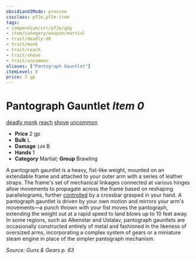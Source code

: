 ```yaml
---
obsidianUIMode: preview
cssclass: pf2e,pf2e-item
tags:
- compendium/src/pf2e/g&g
- item/category/weapon/martial
- trait/deadly-d6
- trait/monk
- trait/reach
- trait/shove
- trait/uncommon
aliases: ["Pantograph Gauntlet"]
itemLevel: 0
price: 2 gp
---
```

# Pantograph Gauntlet *Item 0*  
[deadly <d6>](../../../rules/traits/deadly.md)  [monk](../../../rules/traits/monk.md)  [reach](../../../rules/traits/reach.md)  [shove](../../../rules/traits/shove.md)  [uncommon](../../../rules/traits/uncommon.md)  

- **Price** 2 gp
- **Bulk** L
- **Damage** `1d4` B
- **Hands** 1
- **Category** Martial; **Group** Brawling 

A pantograph gauntlet is a heavy, fist-like weight, mounted on an extendable frame and attached to your outer arm with a series of leather straps. The frame's set of mechanical linkages connected at various hinges allow movements to propagate across the frame based on reshaping parallelograms, further [controlled](../../../rules/conditions.md#Controlled) by a crossbar grasped in your hand. A pantograph gauntlet is driven by your own motion and mirrors your arm's movements—a punch thrown with your fist moves the pantograph, extending the weight out at a rapid speed to land blows up to 10 feet away. In some regions, such as Alkenstar and Ustalav, pantograph gauntlets are occasionally constructed entirely of metal and fashioned in the likeness of oversized arms, incorporating a complex system of gears or a miniature steam engine in place of the simpler pantograph mechanism.

*Source: Guns & Gears p. 63*